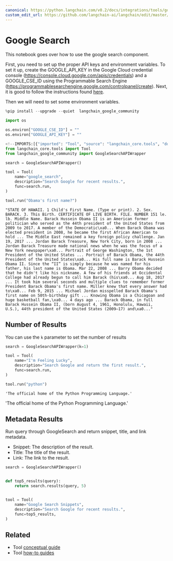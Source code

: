 ```yaml
---
canonical: https://python.langchain.com/v0.2/docs/integrations/tools/google_search/
custom_edit_url: https://github.com/langchain-ai/langchain/edit/master/docs/docs/integrations/tools/google_search.ipynb
---
```


# Google Search

This notebook goes over how to use the google search component.

First, you need to set up the proper API keys and environment variables. To set it up, create the GOOGLE_API_KEY in the Google Cloud credential console (https://console.cloud.google.com/apis/credentials) and a GOOGLE_CSE_ID using the Programmable Search Engine (https://programmablesearchengine.google.com/controlpanel/create). Next, it is good to follow the instructions found [here](https://stackoverflow.com/questions/37083058/programmatically-searching-google-in-python-using-custom-search).

Then we will need to set some environment variables.

```python
%pip install --upgrade --quiet  langchain_google_community
```

```python
import os

os.environ["GOOGLE_CSE_ID"] = ""
os.environ["GOOGLE_API_KEY"] = ""
```

```python
<!--IMPORTS:[{"imported": "Tool", "source": "langchain_core.tools", "docs": "https://api.python.langchain.com/en/latest/tools/langchain_core.tools.simple.Tool.html", "title": "Google Search"}]-->
from langchain_core.tools import Tool
from langchain_google_community import GoogleSearchAPIWrapper

search = GoogleSearchAPIWrapper()

tool = Tool(
    name="google_search",
    description="Search Google for recent results.",
    func=search.run,
)
```

```python
tool.run("Obama's first name?")
```

```output
"STATE OF HAWAII. 1 Child's First Name. (Type or print). 2. Sex. BARACK. 3. This Birth. CERTIFICATE OF LIVE BIRTH. FILE. NUMBER 151 le. lb. Middle Name. Barack Hussein Obama II is an American former politician who served as the 44th president of the United States from 2009 to 2017. A member of the Democratic\xa0... When Barack Obama was elected president in 2008, he became the first African American to hold ... The Middle East remained a key foreign policy challenge. Jan 19, 2017 ... Jordan Barack Treasure, New York City, born in 2008 ... Jordan Barack Treasure made national news when he was the focus of a New York newspaper\xa0... Portrait of George Washington, the 1st President of the United States ... Portrait of Barack Obama, the 44th President of the United States\xa0... His full name is Barack Hussein Obama II. Since the “II” is simply because he was named for his father, his last name is Obama. Mar 22, 2008 ... Barry Obama decided that he didn't like his nickname. A few of his friends at Occidental College had already begun to call him Barack (his\xa0... Aug 18, 2017 ... It took him several seconds and multiple clues to remember former President Barack Obama's first name. Miller knew that every answer had to\xa0... Feb 9, 2015 ... Michael Jordan misspelled Barack Obama's first name on 50th-birthday gift ... Knowing Obama is a Chicagoan and huge basketball fan,\xa0... 4 days ago ... Barack Obama, in full Barack Hussein Obama II, (born August 4, 1961, Honolulu, Hawaii, U.S.), 44th president of the United States (2009–17) and\xa0..."
```

## Number of Results
You can use the `k` parameter to set the number of results

```python
search = GoogleSearchAPIWrapper(k=1)

tool = Tool(
    name="I'm Feeling Lucky",
    description="Search Google and return the first result.",
    func=search.run,
)
```

```python
tool.run("python")
```

```output
'The official home of the Python Programming Language.'
```

'The official home of the Python Programming Language.'

## Metadata Results

Run query through GoogleSearch and return snippet, title, and link metadata.

- Snippet: The description of the result.
- Title: The title of the result.
- Link: The link to the result.

```python
search = GoogleSearchAPIWrapper()


def top5_results(query):
    return search.results(query, 5)


tool = Tool(
    name="Google Search Snippets",
    description="Search Google for recent results.",
    func=top5_results,
)
```

## Related

- Tool [conceptual guide](/docs/concepts/#tools)
- Tool [how-to guides](/docs/how_to/#tools)